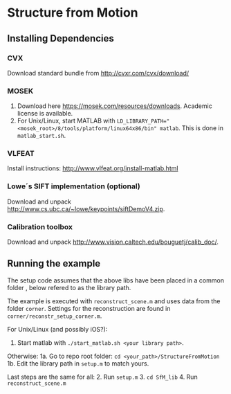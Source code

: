 # Structure from Motion

## Installing Dependencies

### CVX
Download standard bundle from http://cvxr.com/cvx/download/

### MOSEK
1. Download here https://mosek.com/resources/downloads. Academic license is available.
2. For Unix/Linux, start MATLAB with `LD_LIBRARY_PATH="<mosek_root>/8/tools/platform/linux64x86/bin" matlab`.
This is done in `matlab_start.sh`.

### VLFEAT
Install instructions: http://www.vlfeat.org/install-matlab.html

### Lowe´s SIFT implementation (optional)
Download and unpack http://www.cs.ubc.ca/~lowe/keypoints/siftDemoV4.zip.

### Calibration toolbox
Download and unpack http://www.vision.caltech.edu/bouguetj/calib_doc/.

## Running the example
The setup code assumes that the above libs have been placed in a common folder , 
below refered to as the library path.

The example is executed with `reconstruct_scene.m` and uses data from the folder `corner`.
Settings for the reconstruction are found in `corner/reconstr_setup_corner.m`.

For Unix/Linux (and possibly iOS?):
1. Start matlab with `./start_matlab.sh <your library path>`.

Otherwise:
1a. Go to repo root folder: `cd <your_path>/StructureFromMotion`
1b. Edit the library path in `setup.m` to match yours.

Last steps are the same for all:
2. Run `setup.m`
3. `cd SfM_lib`
4. Run `reconstruct_scene.m`
